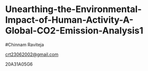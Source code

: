# Unearthing-the-Environmental-Impact-of-Human-Activity-A-Global-CO2-Emission-Analysis1

#Chinnam Raviteja

crt23062002@gmail.com

20A31A05G6
